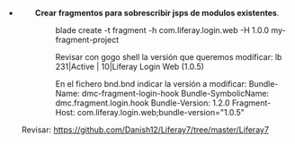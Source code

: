<ul>
<li style="padding-left: 30px;"><strong>Crear fragmentos para sobrescribir jsps de modulos existentes</strong>.</li>
</ul>
<p style="padding-left: 90px;">blade create -t fragment -h com.liferay.login.web -H 1.0.0 my-fragment-project</p>
<p style="padding-left: 90px;">Revisar con gogo shell la versi&oacute;n que queremos modificar: lb 231|Active | 10|Liferay Login Web (1.0.5)</p>
<p style="padding-left: 90px;">En el fichero bnd.bnd indicar la versi&oacute;n a modificar: Bundle-Name: dmc-fragment-login-hook Bundle-SymbolicName: dmc.fragment.login.hook Bundle-Version: 1.2.0 Fragment-Host: com.liferay.login.web;bundle-version="1.0.5"</p>
<p style="padding-left: 30px;">Revisar: <a href="https://github.com/Danish12/Liferay7/tree/master/Liferay7 ">https://github.com/Danish12/Liferay7/tree/master/Liferay7 </a></p>